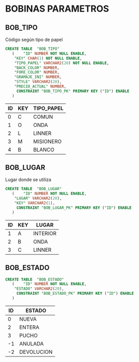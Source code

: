 # BOBINAS PARAMETROS

## BOB_TIPO
Código según tipo de papel
```SQL
CREATE TABLE  "BOB_TIPO" 
   (	"ID" NUMBER NOT NULL ENABLE, 
	"KEY" CHAR(1) NOT NULL ENABLE, 
	"TIPO_PAPEL" VARCHAR2(20) NOT NULL ENABLE, 
	"BACK_COLOR" NUMBER, 
	"FORE_COLOR" NUMBER, 
	"GRAMAJE_INI" NUMBER, 
	"STYLE" VARCHAR2(20), 
	"PRECIO_ACTUAL" NUMBER, 
	 CONSTRAINT "BOB_TIPO_PK" PRIMARY KEY ("ID") ENABLE
   )
```
|ID|KEY|TIPO_PAPEL|
|---|---|---|
|0|C|COMUN|
|1|O|ONDA|
|2|L|LINNER|
|3|M|MISIONERO|
|4|B|BLANCO|

## BOB_LUGAR
Lugar donde se utiliza
```SQL
CREATE TABLE  "BOB_LUGAR" 
   (	"ID" NUMBER NOT NULL ENABLE, 
	"LUGAR" VARCHAR2(20), 
	"KEY" VARCHAR2(1), 
	 CONSTRAINT "BOB_LUGAR_PK" PRIMARY KEY ("ID") ENABLE
   )
```
|ID|KEY|LUGAR|
|---|---|---|
|1|A|INTERIOR|
|2|B|ONDA|
|3|C|LINNER|

## BOB_ESTADO
```SQL
CREATE TABLE  "BOB_ESTADO" 
   (	"ID" NUMBER NOT NULL ENABLE, 
	"ESTADO" VARCHAR2(20), 
	 CONSTRAINT "BOB_ESTADO_PK" PRIMARY KEY ("ID") ENABLE
   )
```
|ID|ESTADO|
|---|---|
|0|NUEVA|
|2|ENTERA|
|3|PUCHO|
|-1|ANULADA|
|-2|DEVOLUCION|

